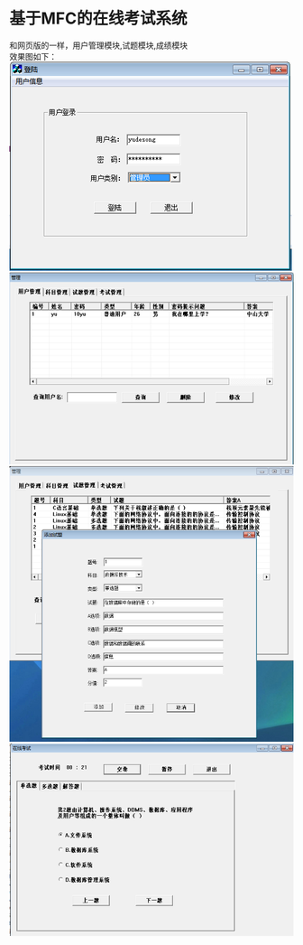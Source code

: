 # 基于MFC的在线考试系统
和网页版的一样，用户管理模块,试题模块,成绩模块</br>
效果图如下：</br>
<img src="mfc1-1.png"></br>
<img src="mfc1-2.png"></br>
<img src="mfc1-3.png"></br>
<img src="mfc1-4.png"></br>
